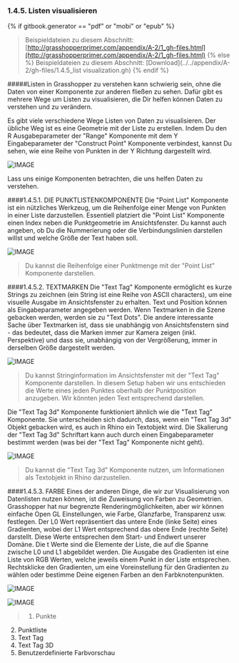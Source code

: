 ﻿### 1.4.5. Listen visualisieren
{% if gitbook.generator == "pdf" or "mobi" or "epub" %}
>Beispieldateien zu diesem Abschnitt: [http://grasshopperprimer.com/appendix/A-2/1_gh-files.html](http://grasshopperprimer.com/appendix/A-2/1_gh-files.html)
{% else %}
>Beispieldateien zu diesem Abschnitt: [Download](../../appendix/A-2/gh-files/1.4.5_list visualization.gh)
{% endif %}

#####Listen in Grasshopper zu verstehen kann schwierig sein, ohne die Daten von einer Komponente zur anderen fließen zu sehen. Dafür gibt es mehrere Wege um Listen zu visualisieren, die Dir helfen können Daten zu verstehen und zu verändern.

Es gibt viele verschiedene Wege Listen von Daten zu visualisieren. Der übliche Weg ist es eine Geometrie mit der Liste zu erstellen. Indem Du den R Ausgabeparameter der "Range" Komponente mit dem Y Eingabeparameter der "Construct Point" Komponente verbindest, kannst Du sehen, wie eine Reihe von Punkten in der Y Richtung dargestellt wird.

![IMAGE](images/1-4-5/1-4-5_001-list-visualization.png)

Lass uns einige Komponenten betrachten, die uns helfen Daten zu verstehen.

####1.4.5.1. DIE PUNKTLISTENKOMPONENTE
Die "Point List" Komponente ist ein nützliches Werkzeug, um die Reihenfolge einer Menge von Punkten in einer Liste darzustellen. Essentiell platziert die "Point List" Komponente einen Index neben die Punktgeometrie im Ansichtsfenster. Du kannst auch angeben, ob Du die Nummerierung oder die Verbindungslinien darstellen willst und welche Größe der Text haben soll.

![IMAGE](images/1-4-5/1-4-5_002-point-list.png)
>Du kannst die Reihenfolge einer Punktmenge mit der "Point List" Komponente darstellen.

####1.4.5.2. TEXTMARKEN
Die "Text Tag" Komponente ermöglicht es kurze Strings zu zeichnen (ein String ist eine Reihe von ASCII characters), um eine visuelle Ausgabe im Ansichtsfenster zu erhalten. Text und Position können als Eingabeparameter angegeben werden. Wenn Textmarken in die Szene gebacken werden, werden sie zu "Text Dots". Die andere interessante Sache über Textmarken ist, dass sie unabhängig von Ansichtsfenstern sind - das bedeutet, dass die Marken immer zur Kamera zeigen (inkl. Perspektive) und dass sie, unabhängig von der Vergrößerung, immer in derselben Größe dargestellt werden.

![IMAGE](images/1-4-5/1-4-5_003-text-tags.png)
>Du kannst Stringinformation im Ansichtsfenster mit der "Text Tag" Komponente darstellen. In diesem Setup haben wir uns entschieden die Werte eines jeden Punktes oberhalb der Punktposition anzugeben. Wir könnten jeden Text entsprechend darstellen.

Die "Text Tag 3d" Komponente funktioniert ähnlich wie die "Text Tag" Komponente. Sie unterscheiden sich dadurch, dass, wenn ein "Text Tag 3d" Objekt gebacken wird, es auch in Rhino ein Textobjekt wird. Die Skalierung der "Text Tag 3d" Schriftart kann auch durch einen Eingabeparameter bestimmt werden (was bei der "Text Tag" Komponente nicht geht).

![IMAGE](images/1-4-5/1-4-5_004-text-tag-3d.png)
>Du kannst die "Text Tag 3d" Komponente nutzen, um Informationen als Textobjekt in Rhino darzustellen.

####1.4.5.3. FARBE
Eines der anderen Dinge, die wir zur Visualisierung von Datenlisten nutzen können, ist die Zuweisung von Farben zu Geometrien. Grasshopper hat nur begrenzte Renderingmöglichkeiten, aber wir können einfache Open GL Einstellungen, wie Farbe, Glanzfarbe, Transparenz usw. festlegen. Der L0 Wert repräsentiert das untere Ende (linke Seite) eines Gradienten, wobei der L1 Wert entsprechend das obere Ende (rechte Seite) darstellt. Diese Werte entsprechen dem Start- und Endwert unserer Domäne. Die t Werte sind die Elemente der Liste, die auf die Spanne zwische L0 und L1 abgebildet werden. Die Ausgabe des Gradienten ist eine Liste von RGB Werten, welche jeweils einem Punkt in der Liste entsprechen. Rechtsklicke den Gradienten, um eine Voreinstellung für den Gradienten zu wählen oder bestimme Deine eigenen Farben an den Farbknotenpunkten.

![IMAGE](images/1-4-5/1-4-5_005-custom-preview.png)

![IMAGE](images/1-4-5/1-4-5_006-visualization-example.png)
>1. Punkte
2. Punktliste
3. Text Tag
4. Text Tag 3D
5. Benutzerdefinierte Farbvorschau



